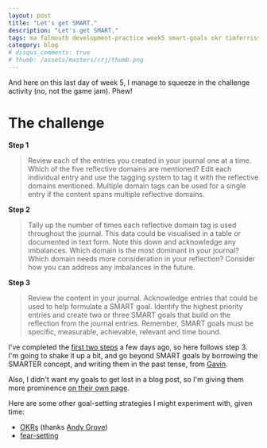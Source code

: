 ```yaml
---
layout: post
title: "Let's get SMART."
description: "Let's get SMART."
tags: ma falmouth development-practice week5 smart-goals okr timferriss
category: blog
# disqus_comments: true
# thumb: /assets/masters/crj/thumb.png
---
```


And here on this last day of week 5, I manage to squeeze in the challenge activity (no, not the game jam). Phew!

# The challenge

**Step 1**

> Review each of the entries you created in your journal one at a time. Which of the five reflective domains are mentioned? Edit each individual entry and use the tagging system to tag it with the reflective domains mentioned. Multiple domain tags can be used for a single entry if the content spans multiple reflective domains.

**Step 2**

> Tally up the number of times each reflective domain tag is used throughout the journal. This data could be visualised in a table or documented in text form. Note this down and acknowledge any imbalances. Which domain is the most dominant in your journal? Which domain needs more consideration in your reflection? Consider how you can address any imbalances in the future.

**Step 3**

> Review the content in your journal. Acknowledge entries that could be used to help formulate a SMART goal. Identify the highest priority entries and create two or three SMART goals that build on the reflection from the journal entries. Remember, SMART goals must be specific, measurable, achievable, relevant and time bound.

I've completed the [first two steps](/masters/about) a few days ago, so here follows step 3. I'm going to shake it up a bit, and go beyond SMART goals by borrowing the SMARTER concept, and writing them in the past tense, from [Gavin](https://scaryblankpage.com/journey/smart-er-goals/).

Also, I didn't want my goals to get lost in a blog post, so I'm giving them more prominence [on their own page](/masters/goals).

Here are some other goal-setting strategies I might experiment with, given time:

- [OKRs](https://blog.trello.com/okrs-set-achieve-track-trello) (thanks [Andy Grove](https://rework.withgoogle.com/guides/set-goals-with-okrs/steps/learn-the-abridged-history-of-OKRs/))
- [fear-setting](https://tim.blog/2017/05/15/fear-setting/)